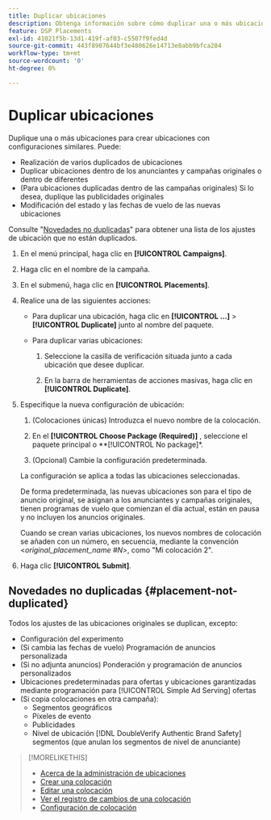 ```yaml
---
title: Duplicar ubicaciones
description: Obtenga información sobre cómo duplicar una o más ubicaciones.
feature: DSP Placements
exl-id: 41021f5b-13d1-419f-af03-c5507f9fed4d
source-git-commit: 443f8907644bf3e480626e14713e8abb9bfca284
workflow-type: tm+mt
source-wordcount: '0'
ht-degree: 0%

---
```


# Duplicar ubicaciones

<!-- Some placements don't have this option. Clarify which placement types aren't eligible -- is it PG placements, or all placements using private inventory? And anything else? -->

Duplique una o más ubicaciones para crear ubicaciones con configuraciones similares. Puede:

* Realización de varios duplicados de ubicaciones
* Duplicar ubicaciones dentro de los anunciantes y campañas originales o dentro de diferentes
* (Para ubicaciones duplicadas dentro de las campañas originales) Si lo desea, duplique las publicidades originales
* Modificación del estado y las fechas de vuelo de las nuevas ubicaciones

Consulte &quot;[Novedades no duplicadas](#placement-not-duplicated)&quot; para obtener una lista de los ajustes de ubicación que no están duplicados.

1. En el menú principal, haga clic en **[!UICONTROL Campaigns]**.

1. Haga clic en el nombre de la campaña.

1. En el submenú, haga clic en **[!UICONTROL Placements]**.

1. Realice una de las siguientes acciones:

   * Para duplicar una ubicación, haga clic en  **[!UICONTROL ...]** > **[!UICONTROL Duplicate]** junto al nombre del paquete.

   * Para duplicar varias ubicaciones:

      1. Seleccione la casilla de verificación situada junto a cada ubicación que desee duplicar.

      1. En la barra de herramientas de acciones masivas, haga clic en **[!UICONTROL Duplicate]**.

1. Especifique la nueva configuración de ubicación:

   1. (Colocaciones únicas) Introduzca el nuevo nombre de la colocación.

   1. En el **[!UICONTROL Choose Package (Required)]** , seleccione el paquete principal o **[!UICONTROL No package]*.

   1. (Opcional) Cambie la configuración predeterminada.

   La configuración se aplica a todas las ubicaciones seleccionadas.

   De forma predeterminada, las nuevas ubicaciones son para el tipo de anuncio original, se asignan a los anunciantes y campañas originales, tienen programas de vuelo que comienzan el día actual, están en pausa y no incluyen los anuncios originales.

   Cuando se crean varias ubicaciones, los nuevos nombres de colocación se añaden con un número, en secuencia, mediante la convención &lt;*original_placement_name #N*>, como &quot;Mi colocación 2&quot;.

1. Haga clic **[!UICONTROL Submit]**.

## Novedades no duplicadas {#placement-not-duplicated}

Todos los ajustes de las ubicaciones originales se duplican, excepto:

* Configuración del experimento
* (Si cambia las fechas de vuelo) Programación de anuncios personalizada
* (Si no adjunta anuncios) Ponderación y programación de anuncios personalizados
* Ubicaciones predeterminadas para ofertas y ubicaciones garantizadas mediante programación para [!UICONTROL Simple Ad Serving] ofertas
* (Si copia colocaciones en otra campaña):
   * Segmentos geográficos
   * Píxeles de evento
   * Publicidades
   * Nivel de ubicación [!DNL DoubleVerify Authentic Brand Safety] segmentos (que anulan los segmentos de nivel de anunciante)

>[!MORELIKETHIS]
>
>* [Acerca de la administración de ubicaciones](placement-about.md)
>* [Crear una colocación](placement-create.md)
>* [Editar una colocación](placement-edit.md)
>* [Ver el registro de cambios de una colocación](placement-change-log.md)
>* [Configuración de colocación](placement-settings.md)

